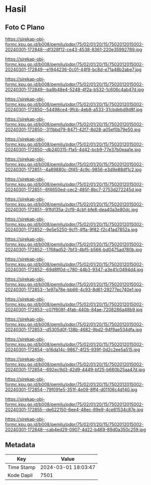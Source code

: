 # Hasil

## Foto C Plano

https://sirekap-obj-formc.kpu.go.id/b008/pemilu/pdpr/75/02/01/20/15/7502012015002-20240301-172848--df328f12-ce43-4538-8361-220e35992789.jpg

https://sirekap-obj-formc.kpu.go.id/b008/pemilu/pdpr/75/02/01/20/15/7502012015002-20240301-172849--e1944236-0c01-44f9-bc8d-e71a48b2abe7.jpg

https://sirekap-obj-formc.kpu.go.id/b008/pemilu/pdpr/75/02/01/20/15/7502012015002-20240301-172849--ba9b48e4-5248-4f2a-b532-1c606c4ab47d.jpg

https://sirekap-obj-formc.kpu.go.id/b008/pemilu/pdpr/75/02/01/20/15/7502012015002-20240301-172850--54498ce4-9fcb-4eb8-a533-31cbdebd9d8f.jpg

https://sirekap-obj-formc.kpu.go.id/b008/pemilu/pdpr/75/02/01/20/15/7502012015002-20240301-172850--311bbd79-8471-42f7-8d28-a05ef0b79e50.jpg

https://sirekap-obj-formc.kpu.go.id/b008/pemilu/pdpr/75/02/01/20/15/7502012015002-20240301-172850--db240315-f1a5-4d42-bcb9-77e37b0eaa1e.jpg

https://sirekap-obj-formc.kpu.go.id/b008/pemilu/pdpr/75/02/01/20/15/7502012015002-20240301-172851--4a89880c-0f45-4c9c-9856-e3d9e88df1c2.jpg

https://sirekap-obj-formc.kpu.go.id/b008/pemilu/pdpr/75/02/01/20/15/7502012015002-20240301-172851--6f4650ed-cec2-485f-8bc7-2753d272245d.jpg

https://sirekap-obj-formc.kpu.go.id/b008/pemilu/pdpr/75/02/01/20/15/7502012015002-20240301-172851--91fd135a-2cf9-4cbf-bfe8-dea40a3e80dc.jpg

https://sirekap-obj-formc.kpu.go.id/b008/pemilu/pdpr/75/02/01/20/15/7502012015002-20240301-172852--9e5e5250-9cf1-4ffa-9f82-f2c41ad7852a.jpg

https://sirekap-obj-formc.kpu.go.id/b008/pemilu/pdpr/75/02/01/20/15/7502012015002-20240301-172852--1768ad52-7bf3-4bf5-b566-bd0475ad780b.jpg

https://sirekap-obj-formc.kpu.go.id/b008/pemilu/pdpr/75/02/01/20/15/7502012015002-20240301-172852--69d8ff0d-c780-44b3-9347-a3e41c0494d4.jpg

https://sirekap-obj-formc.kpu.go.id/b008/pemilu/pdpr/75/02/01/20/15/7502012015002-20240301-172853--1e97a78e-bb66-4c93-8d61-29277ec740e1.jpg

https://sirekap-obj-formc.kpu.go.id/b008/pemilu/pdpr/75/02/01/20/15/7502012015002-20240301-172853--c07f608f-4fab-440b-84ae-7208286a48b9.jpg

https://sirekap-obj-formc.kpu.go.id/b008/pemilu/pdpr/75/02/01/20/15/7502012015002-20240301-172853--d5305d0f-138b-4682-9bd2-94f9ae534dfa.jpg

https://sirekap-obj-formc.kpu.go.id/b008/pemilu/pdpr/75/02/01/20/15/7502012015002-20240301-172854--b16da14c-9867-4f25-939f-0d2c2ee5a515.jpg

https://sirekap-obj-formc.kpu.go.id/b008/pemilu/pdpr/75/02/01/20/15/7502012015002-20240301-172854--692ec9d3-42d9-4449-bf25-b660b25aa47d.jpg

https://sirekap-obj-formc.kpu.go.id/b008/pemilu/pdpr/75/02/01/20/15/7502012015002-20240301-172854--79f091e5-351f-4e09-8ff4-d01106c4d140.jpg

https://sirekap-obj-formc.kpu.go.id/b008/pemilu/pdpr/75/02/01/20/15/7502012015002-20240301-172855--de622150-6ee4-48ec-89e9-4ce81534c87e.jpg

https://sirekap-obj-formc.kpu.go.id/b008/pemilu/pdpr/75/02/01/20/15/7502012015002-20240301-172848--cab4ed29-0907-4d22-b469-89d0a350c259.jpg


## Metadata

| Key        | Value               |
| ---------- | ------------------- |
| Time Stamp | 2024-03-01 18:03:47 |
| Kode Dapil | 7501                |



